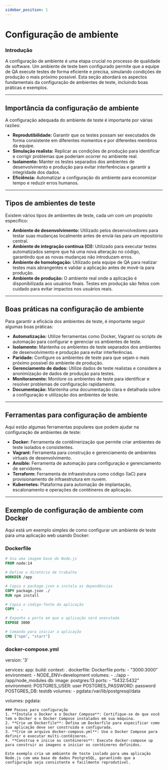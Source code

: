 ```yaml
---
sidebar_position: 1
---
```


# Configuração de ambiente

### Introdução

A configuração de ambiente é uma etapa crucial no processo de qualidade de software. Um ambiente de teste bem configurado permite que a equipe de QA execute testes de forma eficiente e precisa, simulando condições de produção o mais próximo possível. Esta seção abordará os aspectos fundamentais da configuração de ambientes de teste, incluindo boas práticas e exemplos.

---

## Importância da configuração de ambiente

A configuração adequada do ambiente de teste é importante por várias razões:

- **Reprodutibilidade:** Garantir que os testes possam ser executados de forma consistente em diferentes momentos e por diferentes membros da equipe.
- **Simulação realista:** Replicar as condições de produção para identificar e corrigir problemas que poderiam ocorrer no ambiente real.
- **Isolamento:** Manter os testes separados dos ambientes de desenvolvimento e produção para evitar interferências e garantir a integridade dos dados.
- **Eficiência:** Automatizar a configuração do ambiente para economizar tempo e reduzir erros humanos.

---

## Tipos de ambientes de teste

Existem vários tipos de ambientes de teste, cada um com um propósito específico:

- **Ambiente de desenvolvimento:** Utilizado pelos desenvolvedores para testar suas mudanças localmente antes de enviá-las para um repositório central.
- **Ambiente de integração contínua (CI):** Utilizado para executar testes automatizados sempre que há uma nova alteração no código, garantindo que as novas mudanças não introduzam erros.
- **Ambiente de homologação:** Utilizado pela equipe de QA para realizar testes mais abrangentes e validar a aplicação antes de movê-la para produção.
- **Ambiente de produção:** O ambiente real onde a aplicação é disponibilizada aos usuários finais. Testes em produção são feitos com cuidado para evitar impactos nos usuários reais.

---

## Boas práticas na configuração de ambiente

Para garantir a eficácia dos ambientes de teste, é importante seguir algumas boas práticas:

- **Automatização:** Utilize ferramentas como Docker, Vagrant ou scripts de automação para configurar e gerenciar os ambientes de teste.
- **Isolamento:** Mantenha os ambientes de teste separados dos ambientes de desenvolvimento e produção para evitar interferências.
- **Paridade:** Configure os ambientes de teste para que sejam o mais próximo possível do ambiente de produção.
- **Gerenciamento de dados:** Utilize dados de teste realistas e considere a anonimização de dados de produção para testes.
- **Monitoramento:** Monitore os ambientes de teste para identificar e resolver problemas de configuração rapidamente.
- **Documentação:** Mantenha uma documentação clara e detalhada sobre a configuração e utilização dos ambientes de teste.

---

## Ferramentas para configuração de ambiente

Aqui estão algumas ferramentas populares que podem ajudar na configuração de ambientes de teste:

- **Docker:** Ferramenta de contêinerização que permite criar ambientes de teste isolados e consistentes.
- **Vagrant:** Ferramenta para construção e gerenciamento de ambientes virtuais de desenvolvimento.
- **Ansible:** Ferramenta de automação para configuração e gerenciamento de servidores.
- **Terraform:** Ferramenta de infraestrutura como código (IaC) para provisionamento de infraestrutura em nuvem.
- **Kubernetes:** Plataforma para automação de implantação, escalonamento e operações de contêineres de aplicação.

---

## Exemplo de configuração de ambiente com Docker

Aqui está um exemplo simples de como configurar um ambiente de teste para uma aplicação web usando Docker:

### Dockerfile

```dockerfile
# Usa uma imagem base do Node.js
FROM node:14

# Define o diretório de trabalho
WORKDIR /app

# Copia o package.json e instala as dependências
COPY package.json ./
RUN npm install

# Copia o código-fonte da aplicação
COPY . .

# Exponha a porta em que a aplicação será executada
EXPOSE 3000

# Comando para iniciar a aplicação
CMD ["npm", "start"]
```

### docker-compose.yml

version: '3'

services:
  app:
    build:
      context: .
      dockerfile: Dockerfile
    ports:
      - "3000:3000"
    environment:
      - NODE_ENV=development
    volumes:
      - .:/app
      - /app/node_modules
  db:
    image: postgres:13
    ports:
      - "5432:5432"
    environment:
      POSTGRES_USER: user
      POSTGRES_PASSWORD: password
      POSTGRES_DB: testdb
    volumes:
      - pgdata:/var/lib/postgresql/data

volumes:
  pgdata:
```
### Passos para configuração
1. **Instale o Docker e o Docker Compose**: Certifique-se de que você tem o Docker e o Docker Compose instalados em sua máquina.
2. **Crie um Dockerfile**: Defina um Dockerfile para especificar como sua aplicação deve ser construída e configurada.
3. **Crie um arquivo docker-compose.yml**: Use o Docker Compose para definir e executar multi-contêineres.
4. **Construa e inicie os contêineres**: Execute docker-compose up para construir as imagens e iniciar os contêineres definidos.

Este exemplo cria um ambiente de teste isolado para uma aplicação Node.js com uma base de dados PostgreSQL, garantindo que a configuração seja consistente e facilmente reprodutível.

